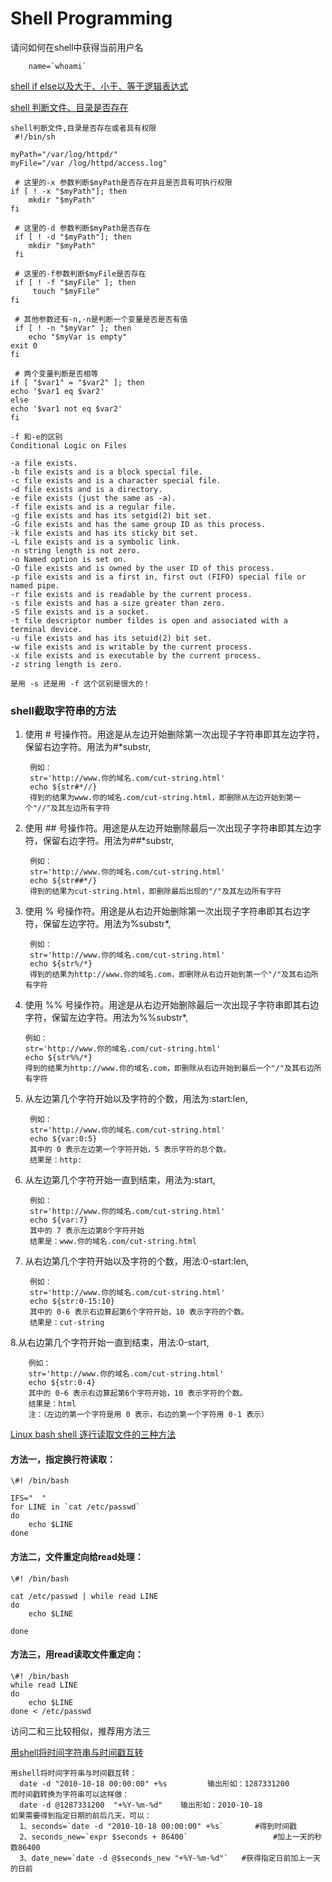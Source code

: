 # Shell Programming


请问如何在shell中获得当前用户名

		name=`whoami`

[shell if else以及大于、小于、等于逻辑表达式](http://lxsym.blog.51cto.com/1364623/866331)
	
	
[shell 判断文件、目录是否存在](http://blog.sina.com.cn/s/blog_9447b14f01016q2y.html)
	
	shell判断文件,目录是否存在或者具有权限 
	 #!/bin/sh 
 
	myPath="/var/log/httpd/" 
	myFile="/var /log/httpd/access.log" 

	 # 这里的-x 参数判断$myPath是否存在并且是否具有可执行权限 
	if [ ! -x "$myPath"]; then 
		mkdir "$myPath" 
	fi 
 
	 # 这里的-d 参数判断$myPath是否存在 
	 if [ ! -d "$myPath"]; then 
	 	mkdir "$myPath" 
	 fi 

	 # 这里的-f参数判断$myFile是否存在 
	 if [ ! -f "$myFile" ]; then 
		 touch "$myFile" 
 	fi 
 
	 # 其他参数还有-n,-n是判断一个变量是否是否有值 
	 if [ ! -n "$myVar" ]; then 
		echo "$myVar is empty" 
	exit 0 
	fi 

	 # 两个变量判断是否相等 
	if [ "$var1" = "$var2" ]; then 
	echo '$var1 eq $var2' 
	else 
	echo '$var1 not eq $var2' 
	fi 

	-f 和-e的区别 
	Conditional Logic on Files 

	-a file exists. 
	-b file exists and is a block special file. 
	-c file exists and is a character special file. 
	-d file exists and is a directory. 
	-e file exists (just the same as -a). 
	-f file exists and is a regular file. 
	-g file exists and has its setgid(2) bit set. 
	-G file exists and has the same group ID as this process. 
	-k file exists and has its sticky bit set. 
	-L file exists and is a symbolic link. 
	-n string length is not zero. 
	-o Named option is set on. 
	-O file exists and is owned by the user ID of this process. 
	-p file exists and is a first in, first out (FIFO) special file or 
	named pipe. 
	-r file exists and is readable by the current process. 
	-s file exists and has a size greater than zero. 
	-S file exists and is a socket. 
	-t file descriptor number fildes is open and associated with a 
	terminal device. 
	-u file exists and has its setuid(2) bit set. 
	-w file exists and is writable by the current process. 
	-x file exists and is executable by the current process. 
	-z string length is zero. 

	是用 -s 还是用 -f 这个区别是很大的！


### shell截取字符串的方法
1. 使用 # 号操作符。用途是从左边开始删除第一次出现子字符串即其左边字符，保留右边字符。用法为#*substr,

	    例如：
	    str='http://www.你的域名.com/cut-string.html'
		echo ${str#*//}
		得到的结果为www.你的域名.com/cut-string.html，即删除从左边开始到第一个"//"及其左边所有字符

2. 使用 ## 号操作符。用途是从左边开始删除最后一次出现子字符串即其左边字符，保留右边字符。用法为##*substr,
    
    	例如：
		str='http://www.你的域名.com/cut-string.html'
		echo ${str##*/}
		得到的结果为cut-string.html，即删除最后出现的"/"及其左边所有字符
	
3. 使用 % 号操作符。用途是从右边开始删除第一次出现子字符串即其右边字符，保留左边字符。用法为%substr*,

		例如：
		str='http://www.你的域名.com/cut-string.html'
		echo ${str%/*}
		得到的结果为http://www.你的域名.com，即删除从右边开始到第一个"/"及其右边所有字符
		
4.  使用 %% 号操作符。用途是从右边开始删除最后一次出现子字符串即其右边字符，保留左边字符。用法为%%substr*,
		
		例如：
		str='http://www.你的域名.com/cut-string.html'
		echo ${str%%/*}
		得到的结果为http://www.你的域名.com，即删除从右边开始到最后一个"/"及其右边所有字符


5. 从左边第几个字符开始以及字符的个数，用法为:start:len,

		例如：
		str='http://www.你的域名.com/cut-string.html'
		echo ${var:0:5}
		其中的 0 表示左边第一个字符开始，5 表示字符的总个数。
		结果是：http:
		
6. 从左边第几个字符开始一直到结束，用法为:start,

		例如：
		str='http://www.你的域名.com/cut-string.html'
		echo ${var:7}
		其中的 7 表示左边第8个字符开始
		结果是：www.你的域名.com/cut-string.html
		
7. 从右边第几个字符开始以及字符的个数，用法:0-start:len,
		
		例如：
		str='http://www.你的域名.com/cut-string.html'
		echo ${str:0-15:10}
		其中的 0-6 表示右边算起第6个字符开始，10 表示字符的个数。
		结果是：cut-string
		
		
8.从右边第几个字符开始一直到结束，用法:0-start,

		例如：
		str='http://www.你的域名.com/cut-string.html'
		echo ${str:0-4}
		其中的 0-6 表示右边算起第6个字符开始，10 表示字符的个数。
		结果是：html
		注：（左边的第一个字符是用 0 表示，右边的第一个字符用 0-1 表示）



[Linux bash shell 逐行读取文件的三种方法](http://blog.chinaunix.net/uid-20551209-id-3761912.html)

#### 方法一，指定换行符读取：

	\#! /bin/bash  
  
	IFS="  "   
	for LINE in `cat /etc/passwd`  
	do   
        echo $LINE 
	done
	
	
#### 方法二，文件重定向给read处理：

	\#! /bin/bash  
  
	cat /etc/passwd | while read LINE  
	do
        echo $LINE 

	done
 

#### 方法三，用read读取文件重定向：

	\#! /bin/bash    
	while read LINE
	do
        echo $LINE 
	done < /etc/passwd

访问二和三比较相似，推荐用方法三


[用shell将时间字符串与时间戳互转](http://blog.csdn.net/runming918/article/details/7384828)

	用shell将时间字符串与时间戳互转：
      date -d "2010-10-18 00:00:00" +%s         输出形如：1287331200
	而时间戳转换为字符串可以这样做：
      date -d @1287331200  "+%Y-%m-%d"    输出形如：2010-10-18
	如果需要得到指定日期的前后几天，可以：
      1、seconds=`date -d "2010-10-18 00:00:00" +%s`       #得到时间戳
      2、seconds_new=`expr $seconds + 86400`                   #加上一天的秒数86400
      3、date_new=`date -d @$seconds_new "+%Y-%m-%d"`   #获得指定日前加上一天的日前

